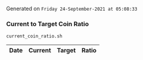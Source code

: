 Generated on `Friday 24-September-2021 at 05:08:33`

### Current to Target Coin Ratio
`current_coin_ratio.sh`

Date|Current|Target|Ratio
---|---|---|---
